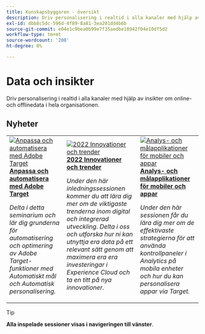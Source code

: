 ```yaml
---
title: Kunskapsbyggaren - översikt
description: Driv personalisering i realtid i alla kanaler med hjälp av insikter om online- och offlinedata i hela organisationen.
exl-id: dbb8c5dc-596d-4f89-8a81-3ea201dd4b6b
source-git-commit: e04e1c9bea0b99e7f35aedbe18942f04e10df5d2
workflow-type: tm+mt
source-wordcount: '208'
ht-degree: 0%

---
```


# Data och insikter

Driv personalisering i realtid i alla kanaler med hjälp av insikter om online- och offlinedata i hela organisationen.

## Nyheter

<table>
<tr>
  <td>
    <a href="https://experienceleague.adobe.com/docs/events/data-and-insights/2022/personalize.html">
      <img alt="Anpassa och automatisera med Adobe Target" src="https://video.tv.adobe.com/v/343821?format=jpeg" />
    </a>
     <div>
      <a href="https://experienceleague.adobe.com/docs/events/data-and-insights/2022/personalize.html">
        <strong>Anpassa och automatisera med Adobe Target</strong>
      </a>
    </div>
    <p>
    <em>Delta i detta seminarium och lär dig grunderna för automatisering och optimering av Adobe Target-funktioner med Automatiskt mål och Automatisk personalisering.</em>
    <p>
  </td>
  <td>
    <a href="https://experienceleague.adobe.com/docs/events/data-and-insights/2022/innovations.html">
      <img alt="2022 Innovationer och trender" src="https://video.tv.adobe.com/v/343818?format=jpeg" />
    </a>
     <div>
      <a href="https://experienceleague.adobe.com/docs/events/data-and-insights/2022/innovations.html">
        <strong>2022 Innovationer och trender</strong>
      </a>
    </div>
    <p>
    <em>Under den här inledningssessionen kommer du att lära dig mer om de viktigaste trenderna inom digital och integrerad utveckling. Delta i oss och utforska hur ni kan utnyttja era data på ett relevant sätt genom att maximera era era investeringar i Experience Cloud och ta en titt på nya innovationer.</em>
    <p>
  </td>  
  <td>
    <a href="https://experienceleague.adobe.com/docs/events/data-and-insights/2022/mobile-and-apps.html">
      <img alt="Analys- och målapplikationer för mobiler och appar" src="https://video.tv.adobe.com/v/343819?format=jpeg" />
    </a>
     <div>
      <a href="https://experienceleague.adobe.com/docs/events/data-and-insights/2022/mobile-and-apps.html">
        <strong>Analys- och målapplikationer för mobiler och appar</strong>
      </a>
    </div>
    <p>
    <em>Under den här sessionen får du lära dig mer om de effektivaste strategierna för att använda kontrollpaneler i Analytics på mobila enheter och hur du kan personalisera appar via Target.</em>
    <p>
  </td>
</tr>
</table>

>[!TIP]
>
>**Alla inspelade sessioner visas i navigeringen till vänster**.
